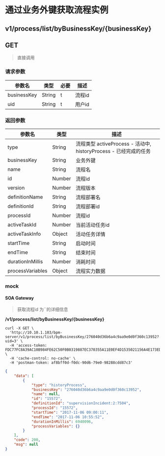 # 通过业务外键获取流程实例

## v1/process/list/byBusinessKey/{businessKey}
## GET

> 直接调用

### 请求参数

参数名 | 类型 | 必要 | 描述
------ | ---- | ---- | ----
businessKey | String | t | 流程id
uid | String | t | 用户id

### 返回参数

参数名 | 类型 | 描述
------ | ---- | ----
type | String | 流程类型 activeProcess - 活动中, historyProcess - 已经完成的任务
businessKey | String | 业务外键
name | String | 流程名
id | Number | 流程id
version | Number | 流程版本
definitionName | String | 流程部署名
definitionId | String | 流程部署id
processId | Number | 流程id
activeTaskId | Number | 当前活动任务id
activeTaskInfo | Object | 活动任务详情
startTime | String | 启动时间
endTime | String | 结束时间
durationInMillis | Number | 消耗时间
processVariables | Object | 流程实力数据

### mock

#### SOA Gateway

> 获取流程id 为``的详细信息

**/v1/process/list/byBusinessKey/{businessKey}**

```sbtshell
curl -X GET \
  'http://10.10.1.103/bpm-server/v1/process/list/byBusinessKey/276040d36b6a4c9aa9e0d0f360c13952?uid=3' \
  -H 'access-token: FDC77FC8A39AC10B984FE62C50F0B0319887EC370355A11E0EF4D1535021156A4E173EDE44761A4EA4AA6B215B2A8AD9' \
  -H 'cache-control: no-cache' \
  -H 'postman-token: af8bff0d-f0dc-90d6-79e0-98288cdd87c3'
```

```json
{
    "data": [
        {
            "type": "historyProcess",
            "businessKey": "276040d36b6a4c9aa9e0d0f360c13952",
            "name": null,
            "id": "15572",
            "definitionId": "supervisionIncident:2:7504",
            "processId": "15572",
            "startTime": "2017-11-06 09:00:11",
            "endTime": "2017-11-06 10:55:52",
            "durationInMillis": 6940096,
            "processVariables": {}
        }
    ],
    "code": 200,
    "msg": null
}
```
